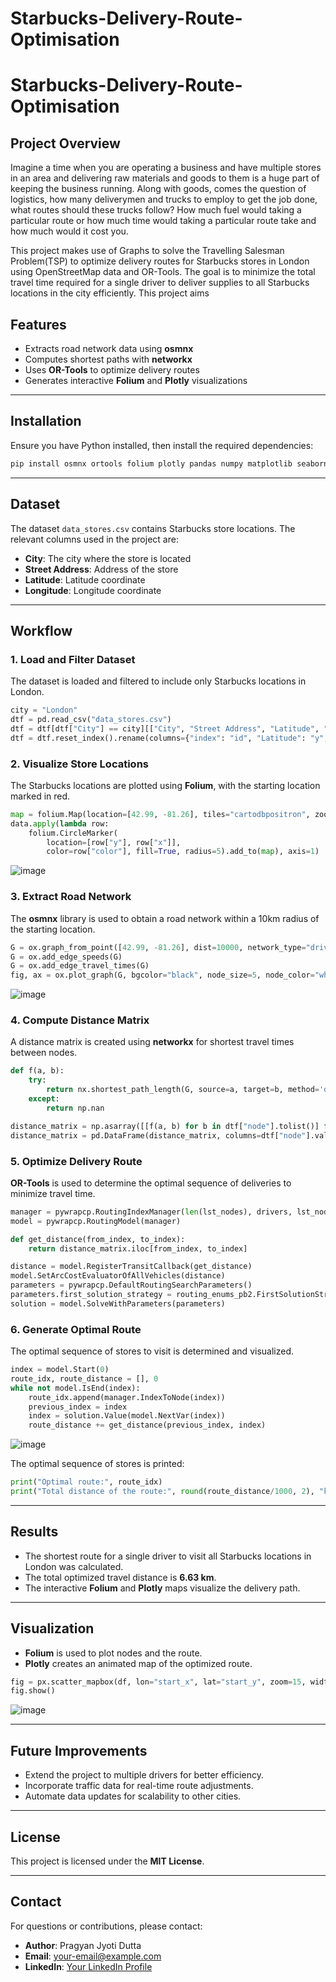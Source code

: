 # Starbucks-Delivery-Route-Optimisation


# Starbucks-Delivery-Route-Optimisation

## Project Overview
Imagine a time when you are operating a business and have multiple stores in an area and delivering raw materials and goods to them is a huge part of keeping the business running. Along with goods, comes the question of logistics, how many deliverymen and trucks to employ to get the job done, what routes should these trucks follow? How much fuel would taking a particular route or how much time would taking a particular route take and how much would it cost you. 

This project makes use of Graphs to solve the Travelling Salesman Problem(TSP) to optimize delivery routes for Starbucks stores in London using OpenStreetMap data and OR-Tools. The goal is to minimize the total travel time required for a single driver to deliver supplies to all Starbucks locations in the city efficiently.
This project aims 

## Features
- Extracts road network data using **osmnx**
- Computes shortest paths with **networkx**
- Uses **OR-Tools** to optimize delivery routes
- Generates interactive **Folium** and **Plotly** visualizations

---

## Installation
Ensure you have Python installed, then install the required dependencies:

```sh
pip install osmnx ortools folium plotly pandas numpy matplotlib seaborn networkx
```

---

## Dataset
The dataset `data_stores.csv` contains Starbucks store locations. The relevant columns used in the project are:
- **City**: The city where the store is located
- **Street Address**: Address of the store
- **Latitude**: Latitude coordinate
- **Longitude**: Longitude coordinate

---

## Workflow

### 1. Load and Filter Dataset
The dataset is loaded and filtered to include only Starbucks locations in London.

```python
city = "London"
dtf = pd.read_csv("data_stores.csv")
dtf = dtf[dtf["City"] == city][["City", "Street Address", "Latitude", "Longitude"]].reset_index(drop=True)
dtf = dtf.reset_index().rename(columns={"index": "id", "Latitude": "y", "Longitude": "x"})
```

### 2. Visualize Store Locations
The Starbucks locations are plotted using **Folium**, with the starting location marked in red.

```python
map = folium.Map(location=[42.99, -81.26], tiles="cartodbpositron", zoom_start=12)
data.apply(lambda row:
    folium.CircleMarker(
        location=[row["y"], row["x"]],
        color=row["color"], fill=True, radius=5).add_to(map), axis=1)
```
![image](https://github.com/user-attachments/assets/eacb5bb3-7688-4be1-a5d2-c79383196fa8)


### 3. Extract Road Network
The **osmnx** library is used to obtain a road network within a 10km radius of the starting location.

```python
G = ox.graph_from_point([42.99, -81.26], dist=10000, network_type="drive")
G = ox.add_edge_speeds(G)
G = ox.add_edge_travel_times(G)
fig, ax = ox.plot_graph(G, bgcolor="black", node_size=5, node_color="white", figsize=(16,8))
```
![image](https://github.com/user-attachments/assets/b388d9ae-d9fd-4ac7-ac5a-cdf04b90356a)

### 4. Compute Distance Matrix
A distance matrix is created using **networkx** for shortest travel times between nodes.

```python
def f(a, b):
    try:
        return nx.shortest_path_length(G, source=a, target=b, method='dijkstra', weight='travel_time')
    except:
        return np.nan

distance_matrix = np.asarray([[f(a, b) for b in dtf["node"].tolist()] for a in dtf["node"].tolist()])
distance_matrix = pd.DataFrame(distance_matrix, columns=dtf["node"].values, index=dtf["node"].values)
```

### 5. Optimize Delivery Route
**OR-Tools** is used to determine the optimal sequence of deliveries to minimize travel time.

```python
manager = pywrapcp.RoutingIndexManager(len(lst_nodes), drivers, lst_nodes.index(start_node))
model = pywrapcp.RoutingModel(manager)

def get_distance(from_index, to_index):
    return distance_matrix.iloc[from_index, to_index]

distance = model.RegisterTransitCallback(get_distance)
model.SetArcCostEvaluatorOfAllVehicles(distance)
parameters = pywrapcp.DefaultRoutingSearchParameters()
parameters.first_solution_strategy = routing_enums_pb2.FirstSolutionStrategy.PATH_CHEAPEST_ARC
solution = model.SolveWithParameters(parameters)
```

### 6. Generate Optimal Route
The optimal sequence of stores to visit is determined and visualized.

```python
index = model.Start(0)
route_idx, route_distance = [], 0
while not model.IsEnd(index):
    route_idx.append(manager.IndexToNode(index))
    previous_index = index
    index = solution.Value(model.NextVar(index))
    route_distance += get_distance(previous_index, index)
```
![image](https://github.com/user-attachments/assets/d0449a73-a4ae-4b32-91d8-0599cae14f21)


The optimal sequence of stores is printed:

```python
print("Optimal route:", route_idx)
print("Total distance of the route:", round(route_distance/1000, 2), "km")
```


---

## Results
- The shortest route for a single driver to visit all Starbucks locations in London was calculated.
- The total optimized travel distance is **6.63 km**.
- The interactive **Folium** and **Plotly** maps visualize the delivery path.

---

## Visualization
- **Folium** is used to plot nodes and the route.
- **Plotly** creates an animated map of the optimized route.

```python
fig = px.scatter_mapbox(df, lon="start_x", lat="start_y", zoom=15, width=900, height=700, animation_frame="id", mapbox_style="carto-positron")
fig.show()
```
![image](https://github.com/user-attachments/assets/069d77e6-cc5d-4aac-b866-3cfd48ecafbe)

---

## Future Improvements
- Extend the project to multiple drivers for better efficiency.
- Incorporate traffic data for real-time route adjustments.
- Automate data updates for scalability to other cities.

---

## License
This project is licensed under the **MIT License**.

---

## Contact
For questions or contributions, please contact:
- **Author**: Pragyan Jyoti Dutta
- **Email**: [your-email@example.com](mailto:your-email@example.com)
- **LinkedIn**: [Your LinkedIn Profile](https://linkedin.com/in/yourprofile)

